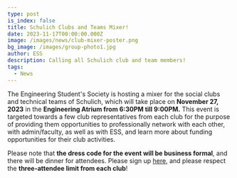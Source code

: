 ```yaml
---
type: post
is_index: false
title: Schulich Clubs and Teams Mixer!
date: 2023-11-17T00:00:00.000Z
image: /images/news/club-mixer-poster.png
bg_image: /images/group-photo1.jpg
author: ESS
description: Calling all Schulich club and team members!
tags:
  - News
---
```


The Engineering Student's Society is hosting a mixer for the social clubs and technical teams of Schulich, which will take place on **November 27, 2023** in the **Engineering Atrium from 6:30PM till 9:00PM.** This event is targeted towards a few club representatives from each club for the purpose of providing them opportunities to professionally network with each other, with admin/faculty, as well as with ESS, and learn more about funding opportunities for their club activities.

Please note that **the dress code for the event will be business formal**, and there will be dinner for attendees. Please sign up [here](https://docs.google.com/forms/d/e/1FAIpQLSevfDxwQgw_VSK9Lu1KqxGYPcuQcWbjjlt4wRvfIdnj5DNf3Q/viewform), and please respect the **three-attendee limit from each club**!
